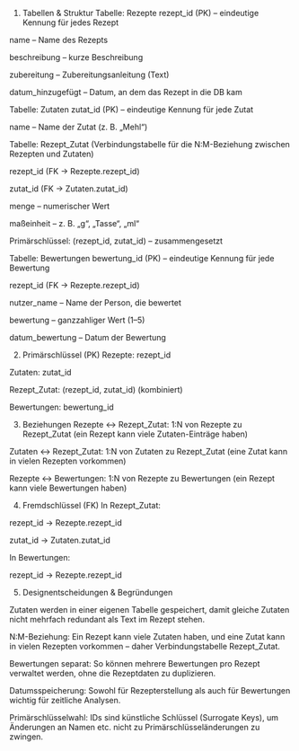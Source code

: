 1. Tabellen & Struktur
   Tabelle: Rezepte
   rezept_id (PK) – eindeutige Kennung für jedes Rezept

name – Name des Rezepts

beschreibung – kurze Beschreibung

zubereitung – Zubereitungsanleitung (Text)

datum_hinzugefügt – Datum, an dem das Rezept in die DB kam

Tabelle: Zutaten
zutat_id (PK) – eindeutige Kennung für jede Zutat

name – Name der Zutat (z. B. „Mehl“)

Tabelle: Rezept_Zutat
(Verbindungstabelle für die N:M-Beziehung zwischen Rezepten und Zutaten)

rezept_id (FK → Rezepte.rezept_id)

zutat_id (FK → Zutaten.zutat_id)

menge – numerischer Wert

maßeinheit – z. B. „g“, „Tasse“, „ml“

Primärschlüssel: (rezept_id, zutat_id) – zusammengesetzt

Tabelle: Bewertungen
bewertung_id (PK) – eindeutige Kennung für jede Bewertung

rezept_id (FK → Rezepte.rezept_id)

nutzer_name – Name der Person, die bewertet

bewertung – ganzzahliger Wert (1–5)

datum_bewertung – Datum der Bewertung

2. Primärschlüssel (PK)
   Rezepte: rezept_id

Zutaten: zutat_id

Rezept_Zutat: (rezept_id, zutat_id) (kombiniert)

Bewertungen: bewertung_id

3. Beziehungen
   Rezepte ↔ Rezept_Zutat:
   1:N von Rezepte zu Rezept_Zutat (ein Rezept kann viele Zutaten-Einträge haben)

Zutaten ↔ Rezept_Zutat:
1:N von Zutaten zu Rezept_Zutat (eine Zutat kann in vielen Rezepten vorkommen)

Rezepte ↔ Bewertungen:
1:N von Rezepte zu Bewertungen (ein Rezept kann viele Bewertungen haben)

4. Fremdschlüssel (FK)
   In Rezept_Zutat:

rezept_id → Rezepte.rezept_id

zutat_id → Zutaten.zutat_id

In Bewertungen:

rezept_id → Rezepte.rezept_id

5. Designentscheidungen & Begründungen

Zutaten werden in einer eigenen Tabelle gespeichert, damit gleiche Zutaten nicht mehrfach redundant als Text im Rezept stehen.

N:M-Beziehung:
Ein Rezept kann viele Zutaten haben, und eine Zutat kann in vielen Rezepten vorkommen – daher Verbindungstabelle Rezept_Zutat.

Bewertungen separat:
So können mehrere Bewertungen pro Rezept verwaltet werden, ohne die Rezeptdaten zu duplizieren.

Datumsspeicherung:
Sowohl für Rezepterstellung als auch für Bewertungen wichtig für zeitliche Analysen.

Primärschlüsselwahl:
IDs sind künstliche Schlüssel (Surrogate Keys), um Änderungen an Namen etc. nicht zu Primärschlüsseländerungen zu zwingen.
